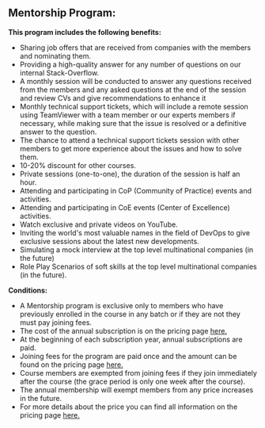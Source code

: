 ## Mentorship Program:

**This program includes the following benefits:**

- Sharing job offers that are received from companies with the members and nominating them.
- Providing a high-quality answer for any number of questions on our internal Stack-Overflow.
- A monthly session will be conducted to answer any questions received from the members and any asked questions at the end of the session and review CVs and give recommendations to enhance it
- Monthly technical support tickets, which will include a remote session using TeamViewer with a team member or our experts members if necessary, while making sure that the issue is resolved or a definitive answer to the question.
- The chance to attend a technical support tickets session with other members to get more experience about the issues and how to solve them.
- 10-20% discount for other courses.
- Private sessions (one-to-one), the duration of the session is half an hour.
- Attending and participating in CoP (Community of Practice) events and activities.
- Attending and participating in CoE events (Center of Excellence) activities.
- Watch exclusive and private videos on YouTube.
- Inviting the world's most valuable names in the field of DevOps to give exclusive sessions about the latest new developments.
- Simulating a mock interview at the top level multinational companies (in the future)
- Role Play Scenarios of soft skills at the top level multinational companies (in the future).


**Conditions:**

- A Mentorship program is exclusive only to members who have previously enrolled in the course in any batch or if they are not they must pay joining fees.
- The cost of the annual subscription is on the pricing page  [here.](../../service-prices.md)
- At the beginning of each subscription year, annual subscriptions are paid.
- Joining fees for the program are paid once and the amount can be found on the pricing page  [here.](../../service-prices.md)
- Course members are exempted from joining fees if they join immediately after the course (the grace period is only one week after the course).
- The annual membership will exempt members from any price increases in the future.
- For more details about the price you can find all information on the pricing page [here.](../../service-prices.md)

